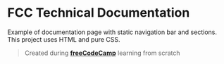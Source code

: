 # FCC Technical Documentation
Example of documentation page with static navigation bar and sections. This project uses HTML and pure CSS.

> Created during **[freeCodeCamp](freecodecamp.orf)** learning from scratch
